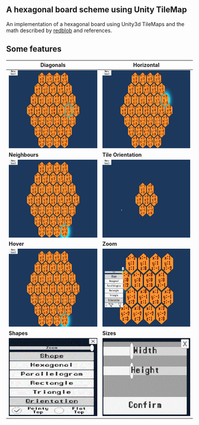 ## A hexagonal board scheme using Unity TileMap 
 An implementation of a hexagonal board using Unity3d TileMaps and the math described by [redblob](https://www.redblobgames.com/grids/hexagons/) and references.
 
## Some features
|Diagonals|Horizontal|
|------------|-------------|
|<img width="382" height="210" src="/Assets/Textures/Gifs/diagonals.gif">|<img width="382" height="210" src="/Assets/Textures/Gifs/horizontal.gif">|
|<b>Neighbours</b>|<b>Tile Orientation</b>|
|<img width="382" height="210" src="/Assets/Textures/Gifs/neighbours.gif">|<img width="382" height="210" src="/Assets/Textures/Gifs/orientation.gif">|
|<b>Hover</b>|<b>Zoom</b>|
|<img width="382" height="210" src="/Assets/Textures/Gifs/Hover.gif">|<img width="382" height="210" src="/Assets/Textures/Gifs/zoom1.gif">|
|<b>Shapes</b>|<b> Sizes</b>|
|<img width="270" height="210" src="/Assets/Textures/Gifs/Menu.GIF">|<img width="270" height="210" src="/Assets/Textures/Gifs/Sizes.GIF">|
